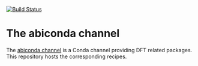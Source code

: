 [![Build Status](https://travis-ci.org/gmatteo/abiconda.svg?branch=master)](https://travis-ci.org/gmatteo/abiconda)

# The abiconda channel


The [abiconda channel](https://anaconda.org/abiconda) is a Conda channel providing DFT related packages. 
This repository hosts the corresponding recipes.
